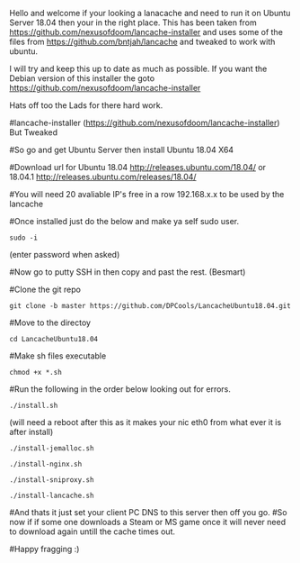 Hello and welcome if your looking a lanacache and need to run it on Ubuntu Server 18.04 then your in the right place.
This has been taken from https://github.com/nexusofdoom/lancache-installer and uses some of the files from https://github.com/bntjah/lancache and tweaked to work with ubuntu.

I will try and keep this up to date as much as possible. If you want the Debian version of this installer the goto https://github.com/nexusofdoom/lancache-installer

Hats off too the Lads for there hard work.

#lancache-installer (https://github.com/nexusofdoom/lancache-installer) But Tweaked
 
#So go and get Ubuntu Server then install Ubuntu 18.04 X64
 
 #Download url for Ubuntu 18.04
http://releases.ubuntu.com/18.04/
or 18.04.1
http://releases.ubuntu.com/releases/18.04/


 #You will need 20 avaliable IP's free in a row 192.168.x.x to be used by the lancache

#Once installed just do the below and make ya self sudo user.

    sudo -i  

(enter password when asked)

#Now go to putty SSH in then copy and past the rest. (Besmart)

#Clone the git repo

    git clone -b master https://github.com/DPCools/LancacheUbuntu18.04.git

#Move to the directoy

    cd LancacheUbuntu18.04 
 
#Make sh files executable 

    chmod +x *.sh 

#Run the following in the order below looking out for errors.
 
    ./install.sh   
 (will need a reboot after this as it makes your nic eth0 from what ever it is after install)
 
    ./install-jemalloc.sh

    ./install-nginx.sh

    ./install-sniproxy.sh

    ./install-lancache.sh

#And thats it just set your client PC DNS to this server then off you go.
#So now if if some one downloads a Steam or MS game once  it will never need to download again untill the cache times out.

#Happy fragging :) 

